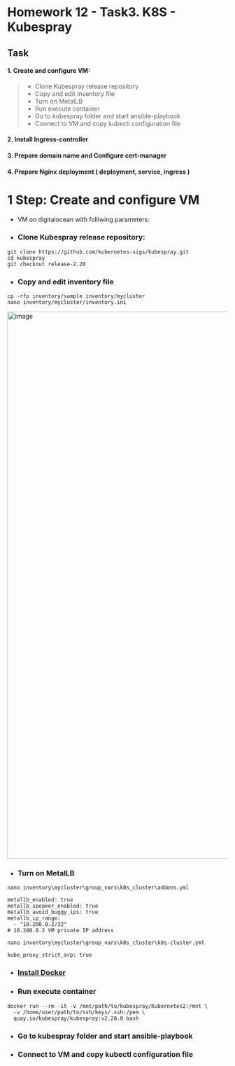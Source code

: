 # Homework 12 - Task3. K8S - Kubespray
## Task
#### 1. Create and configure VM:
> * Clone Kubespray release repository
> * Copy and edit inventory file
> * Turn on MetalLB
> * Run execute container
> * Go to kubespray folder and start ansible-playbook
> * Connect to VM and copy kubectl configuration file
#### 2. Install Ingress-controller
#### 3. Prepare domain name and Configure cert-manager
#### 4. Prepare Nginx deployment ( deployment, service, ingress )

# 1 Step: Create and configure VM
* VM on digitalocean with folliwing parameters:

* ### Clone Kubespray release repository:
```
git clone https://github.com/kubernetes-sigs/kubespray.git
cd kubespray
git checkout release-2.20
```
* ### Copy and edit inventory file
```
cp -rfp inventory/sample inventory/mycluster
nano inventory/mycluster/inventory.ini
```
<img width="1250" alt="image" src="https://user-images.githubusercontent.com/117667360/216760216-45ffe798-c5e4-47e7-81f1-0a222409027d.png">

* ### Turn on MetalLB

```
nano inventory\mycluster\group_vars\k8s_cluster\addons.yml
```
```
metallb_enabled: true
metallb_speaker_enabled: true
metallb_avoid_buggy_ips: true
metallb_ip_range:
  - "10.200.0.2/32"
# 10.200.0.2 VM private IP address
```

```
nano inventory\mycluster\group_vars\k8s_cluster\k8s-cluster.yml
```
```
kube_proxy_strict_arp: true
```
* ### [Install Docker](https://docs.docker.com/engine/install/ubuntu/)

* ### Run execute container
```
docker run --rm -it -v /mnt/path/to/kubespray/Kubernetes2:/mnt \
  -v /home/user/path/to/ssh/keys/.ssh:/pem \
  quay.io/kubespray/kubespray:v2.20.0 bash
```

* ### Go to kubespray folder and start ansible-playbook
* ### Connect to VM and copy kubectl configuration file
